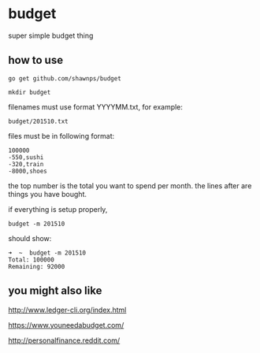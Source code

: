 # budget
super simple budget thing

## how to use
`go get github.com/shawnps/budget`

`mkdir budget`

filenames must use format YYYYMM.txt, for example:

`budget/201510.txt`

files must be in following format:

```
100000
-550,sushi
-320,train
-8000,shoes
```

the top number is the total you want to spend per month. the lines after are things you have bought.

if everything is setup properly,

`budget -m 201510`

should show:

```
➜  ~  budget -m 201510
Total: 100000
Remaining: 92000
```

## you might also like
http://www.ledger-cli.org/index.html

https://www.youneedabudget.com/

http://personalfinance.reddit.com/

